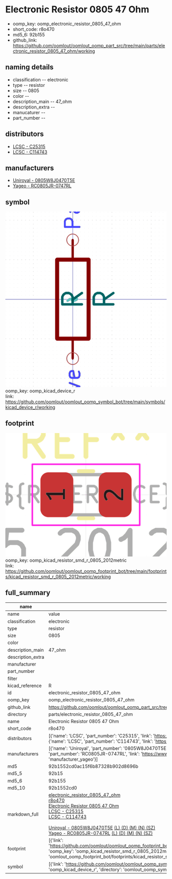 # Electronic Resistor 0805 47 Ohm

  
* oomp_key: oomp_electronic_resistor_0805_47_ohm 
* short_code: r8o470
* md5_6: 92b155  
* github_link: https://github.com/oomlout/oomlout_oomp_part_src/tree/main/parts/electronic_resistor_0805_47_ohm/working  
## naming details
* classification -- electronic
* type -- resistor
* size -- 0805
* color -- 
* description_main -- 47_ohm
* description_extra -- 
* manucaturer -- 
* part_number -- 

## distributors
* [LCSC - C25315](https://lcsc.com/product-detail/C25315.html)  
* [LCSC - C114743](https://lcsc.com/product-detail/C114743.html)  

## manufacturers
* [Uniroyal - 0805W8J0470T5E]()  
* [Yageo - RC0805JR-0747RL](https://www.yageo.com/en/Chart/Download/pdf/RC0805JR-0747RL)  

## symbol

![](symbol/0/working/working_600.png)  
oomp_key: oomp_kicad_device_r  
link: https://github.com/oomlout/oomlout_oomp_symbol_bot/tree/main/symbols/kicad_device_r/working  

## footprint

![](footprint/0/working/working_600.png)  
oomp_key: oomp_kicad_resistor_smd_r_0805_2012metric  
link: https://github.com/oomlout/oomlout_oomp_footprint_bot/tree/main/footprints/kicad_resistor_smd_r_0805_2012metric/working  

## full_summary
| name | value | 
| --- | --- | 
| name | value | 
| classification | electronic | 
| type | resistor | 
| size | 0805 | 
| color |  | 
| description_main | 47_ohm | 
| description_extra |  | 
| manufacturer |  | 
| part_number |  | 
| filter |  | 
| kicad_reference | R | 
| id | electronic_resistor_0805_47_ohm | 
| oomp_key | oomp_electronic_resistor_0805_47_ohm | 
| github_link | https://github.com/oomlout/oomlout_oomp_part_src/tree/main/parts/electronic_resistor_0805_47_ohm/working | 
| directory | parts/electronic_resistor_0805_47_ohm | 
| name | Electronic Resistor 0805 47 Ohm | 
| short_code | r8o470 | 
| distributors | [{'name': 'LCSC', 'part_number': 'C25315', 'link': 'https://lcsc.com/product-detail/C25315.html', 'id': 'distributor_lcsc'}, {'name': 'LCSC', 'part_number': 'C114743', 'link': 'https://lcsc.com/product-detail/C114743.html', 'id': 'distributor_lcsc'}] | 
| manufacturers | [{'name': 'Uniroyal', 'part_number': '0805W8J0470T5E', 'link': '', 'id': 'manufacturer_uniroyal'}, {'name': 'Yageo', 'part_number': 'RC0805JR-0747RL', 'link': 'https://www.yageo.com/en/Chart/Download/pdf/RC0805JR-0747RL', 'id': 'manufacturer_yageo'}] | 
| md5 | 92b1552cd0ac15f6b87328b902d8696b | 
| md5_5 | 92b15 | 
| md5_6 | 92b155 | 
| md5_10 | 92b1552cd0 | 
| markdown_full | [electronic_resistor_0805_47_ohm](https://github.com/oomlout/oomlout_oomp_part_src/tree/main/parts/electronic_resistor_0805_47_ohm/working)<br>[r8o470](https://github.com/oomlout/oomlout_oomp_part_src/tree/main/parts/electronic_resistor_0805_47_ohm/working)<br>[Electronic Resistor 0805 47 Ohm](https://github.com/oomlout/oomlout_oomp_part_src/tree/main/parts/electronic_resistor_0805_47_ohm/working)<br>[LCSC - C25315<br>](https://lcsc.com/product-detail/C25315.html)[LCSC - C114743<br>](https://lcsc.com/product-detail/C114743.html)<br>[Uniroyal - 0805W8J0470T5E]() [(L)  ](https://www.lcsc.com/search?q=0805W8J0470T5E)[(D)  ](https://www.digikey.com/en/products?,keywords=0805W8J0470T5E)[(M)  ](https://www.mouser.com/Search/Refine?Keyword=0805W8J0470T5E)[(N)  ](https://www.newark.com/search?st=0805W8J0470T5E)[(SZ)  ](https://so.szlcsc.com/global.html?k=0805W8J0470T5E)<br>[Yageo - RC0805JR-0747RL](https://www.yageo.com/en/Chart/Download/pdf/RC0805JR-0747RL) [(L)  ](https://www.lcsc.com/search?q=RC0805JR-0747RL)[(D)  ](https://www.digikey.com/en/products?,keywords=RC0805JR-0747RL)[(M)  ](https://www.mouser.com/Search/Refine?Keyword=RC0805JR-0747RL)[(N)  ](https://www.newark.com/search?st=RC0805JR-0747RL)[(SZ)  ](https://so.szlcsc.com/global.html?k=RC0805JR-0747RL)<br> | 
| footprint | [{'link': 'https://github.com/oomlout/oomlout_oomp_footprint_bot/tree/main/foootprntss/kicad_resistor_smd_r_0805_2012metric', 'oomp_key': 'oomp_kicad_resistor_smd_r_0805_2012metric', 'directory': 'oomlout_oomp_footprint_bot/footprints/kicad_resistor_smd_r_0805_2012metric//working/working.kicad_mod'}] | 
| symbol | [{'link': 'https://github.com/oomlout/oomlout_oomp_symbol_bot/tree/main/symbols/kicad_device_r', 'oomp_key': 'oomp_kicad_device_r', 'directory': 'oomlout_oomp_symbol_bot/symbols/kicad_device_r//working/working.kicad_sym'}] | 
